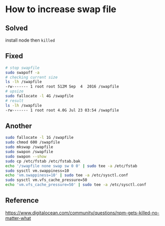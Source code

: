 # How to increase swap file

## Solved

install node then `killed`

## Fixed

```bash
# stop swapfile
sudo swapoff -a
# checking current size
ls -lh /swapfile
-rw------- 1 root root 512M Sep  4  2016 /swapfile
# upsize
sudo fallocate -l 4G /swapfile
# result
ls -lh /swapfile
-rw------- 1 root root 4.0G Jul 23 03:54 /swapfile
```

## Another

```bash
sudo fallocate -l 1G /swapfile
sudo chmod 600 /swapfile
sudo mkswap /swapfile
sudo swapon /swapfile
sudo swapon --show
sudo cp /etc/fstab /etc/fstab.bak
echo '/swapfile none swap sw 0 0' | sudo tee -a /etc/fstab
sudo sysctl vm.swappiness=10
echo 'vm.swappiness=10' | sudo tee -a /etc/sysctl.conf
sudo sysctl vm.vfs_cache_pressure=50
echo 'vm.vfs_cache_pressure=50' | sudo tee -a /etc/sysctl.conf
```

## Reference

<https://www.digitalocean.com/community/questions/npm-gets-killed-no-matter-what>
